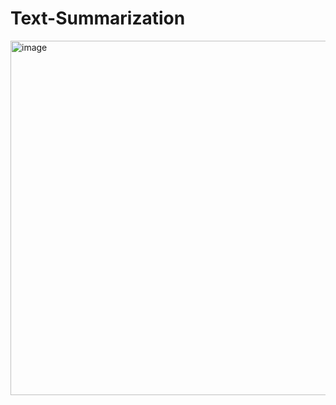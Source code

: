 # Text-Summarization

<img width="1330" height="567" alt="image" src="https://github.com/user-attachments/assets/0e8d3cfa-5d35-472f-be01-33fd7aa15c10" />

